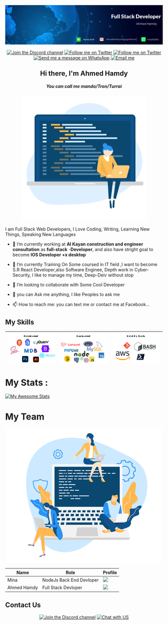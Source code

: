 

<div id="header" align="center">

  <img src="images/fMykqvKl2v03_1584_396.png" />
  <div id="badges">
  
[![Join the Discord channel](https://img.shields.io/static/v1.svg?label=Panda%20Shell&message=🎆&color=7289DA&logo=discord&logoColor=white&labelColor=2C2F33)](https://discord.gg/jaCuAPQUA)
[![Follow me on Twitter](https://img.shields.io/static/v1.svg?label=Torn&message=🤙&color=red&logo=twitter&style=social)](https://twitter.com/Torn40535516)
[![Follow me on Twitter](https://img.shields.io/static/v1.svg?label=Follow%20me&message=👋&logo=facebook&style=social)](https://https://facebook.com/exfove) 
[![Send me a message on WhatsApp](https://img.shields.io/static/v1.svg?label=Send%20a%20message&message=🙈&color=1ebea5&logo=whatsapp&logoColor=white&labelColor=1ebea5)](https://wa.me/201141640812?text=I'm%20interested%20in%20your%20car%20for%20sale)
[![Email me](https://img.shields.io/static/v1.svg?label=Email%20me&labelColor=blueviolet&message=🌎)](mailto:ahmedhamdy.mh95@gmail.com)

</div>
      <h2 align="center"> Hi there, I'm Ahmed Hamdy </h2> 
    <h5 align="center"> You can call me mando/Tron/Turrai </h5>

   <img src="images/software-engineer.png" width="400"/>
</div>

  
  I am Full Stack Web Developers, I Love Coding, Writing, Learning New Things, Speaking New Languages
  
- 🔭 I’m currently working at **Al Kayan construction and engineer consultation** as **full-stack** -**Developer**, and also have stright goal to become **IOS Developer +x desktop**

- 🌱 I’m currently Training On Some coursed in IT field ,I want to become S.R React Developer,also Software Enginee, Depth work in Cyber-Security, I like to manage my time, Deep-Deiv without stop  
  
- 👯 I’m looking to collaborate with Some Cool Developer
- 💬 you can Ask me anything, I like Peoples to ask me 
- 📫 How to reach me: you can text me or contact me at Facebook... 
<!--
**Turria101/Turria101** is a ✨ _special_ ✨ repository because its `README.md` (this file) appears on your GitHub profile.

Here are some ideas to get you started:

- 🔭 I’m currently working on ...
- 🌱 I’m currently learning ...
- 👯 I’m looking to collaborate on ...
- 🤔 I’m looking for help with ...
- 💬 Ask me about ...
- 📫 How to reach me: ...
- 😄 Pronouns: ...
- ⚡ Fun fact: ...
-->
## My Skills 

|![My Skills](images/ft_end.png) | ![My Skills](images/bk_end.png) |![My Skills](images/dv_ops.png) |
|               ---                   |                   ---                |        ---                          |
# My Stats :
[![My Awesome Stats](https://awesome-github-stats.azurewebsites.net/user-stats/Ahmed-Hamdy101)](https://git.io/awesome-stats-card)
<h1> My Team </h1>
<div align="center">
<img src="images/developer-team.png" width="500">

| Name|      Role        | Profile
| ---  |        ---      | ---------|
|Mina| NodeJs Back End Devloper | <a href="https://github.com/MinaSameh1"><img src="https://avatars.githubusercontent.com/u/47836846?s=100&v=4" width="90"/> </a>
|Ahmed Hamdy|Full Stack Devloper | <a href="https://github.com/Ahmed-Hamdy101"><img src="https://avatars.githubusercontent.com/u/94504141?v=4" width="90"/> </a>|
</div>



## Contact Us 
<div align="center">

[![Join the Discord channel](https://img.shields.io/static/v1.svg?label=Panda%20Shell&message=🎆&color=7289DA&logo=discord&logoColor=white&labelColor=2C2F33)](https://discord.gg/jaCuAPQUA) [![Chat with US](https://img.shields.io/static/v1.svg?label=Chat%20With%20us&message=🙈&color=1ebea5&logo=whatsapp&logoColor=white&labelColor=1ebea5)](https://wa.me/15551234567?text=I'm%20interested%20in%20your%20car%20for%20sale) 
</div>
